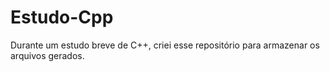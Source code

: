 # Estudo-Cpp

Durante um estudo breve de C++, criei esse repositório para armazenar os arquivos gerados.

